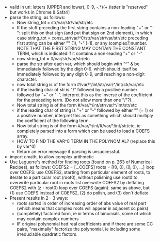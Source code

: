 - valid in url: letters (UPPER and lower), 0-9, -.*)(+ (latter is "reserved" but works in Chrome & Safari)
- parse the string, as follows: 
    - Now string_tot = str/var/str/var/str/etc
    - If the stuff preceding the first string contains a non-leading "+" or "-":
        split this on that sign (and put that sign on 2nd element), in which case
        string_tot = const_str/var/^0/str/var/str/var/str/etc
         preceding first string can be either "" (1), "-" (-1), or any (complex?)number.  NOTE THAT THE FIRST STRING MAY CONTAIN THE CONSTANT TERM, which is indicated if it contains a non-leading "+" or "-"
    - now string_tot = #/var/str/var/str/etc
    - parse the str after each var, which should begin with "^" & be immediately followed by the digit 0-9, which should itself be immediately followed by any digit 0-9, until reaching a non-digit character.
    - now total string is of the form #/var/^/int/str/var/^/int/str/var/etc
    - if the leading char of str is "/" followed by a positive number followed by "+" or "-", interpret this as the inverse of the coefficient for the preceding term.  (Do not allow more than one "/"?).
    - Now total string is of the form #/var/^/int/str/var/^/int/str/etc
    - if the leading char of string is "+" or "-" followed by either "" (= 1) or a positive number, interpret this as something which should multiply the coefficient of the following term.
    - Now total string is of the form #/var/^/int/#/var/^/int/str/etc, ie completely parsed into a form which can be used to load a COEFS array.
    - HOW TO FIND THE VAR^0 TERM IN THE POLYNOMIAL? (replace this by var^0)
    - Return an error message if parsing is unsuccessful.
- import cmath, to allow complex arithmetic
- Use Laguerre's method for finding roots (found on p. 263 of Numerical Recipes), as follows:
    COEFS2 = [...COEFS]
    roots = [(0, 0), (0, 0), ...]
    loop over COEFS:
        use COEFS2, starting from particular element of roots, to iterate to a particular root (root0), without polishing
        use root0 to overwrite particular root in roots list
        overwrite COEFS2 by deflating COEFS2 with (z - root0)
    loop over COEFS (again):
        same as above, but (1) use COEFS instead of COEFS2, (2) do polish, and (3) don't deflate
- Present results in 2 - 3 ways:
    - roots sorted in order of increasing order of abs value of real part (which means that complex roots will appear in adjacent cc pairs)
    - (completely) factored form, ie in terms of binomials, some of which may contain complex numbers
    - IF original polynomial had real coefficients and if there are some CC pairs, "maximally" factorize the polynomial, ie including some irreduciable quadratic factors.
